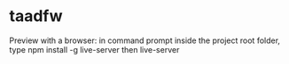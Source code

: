 # taadfw
Preview with a browser:
in command prompt inside the project root folder, type
    npm install -g live-server
then
    live-server